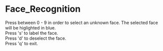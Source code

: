 # Face_Recognition

Press between 0 - 9 in order to select an unknown face. The selected face will be higlighted in blue.   
Press 's' to label the face.   
Press 'd' to deselect the face.   
Press 'q' to exit.

